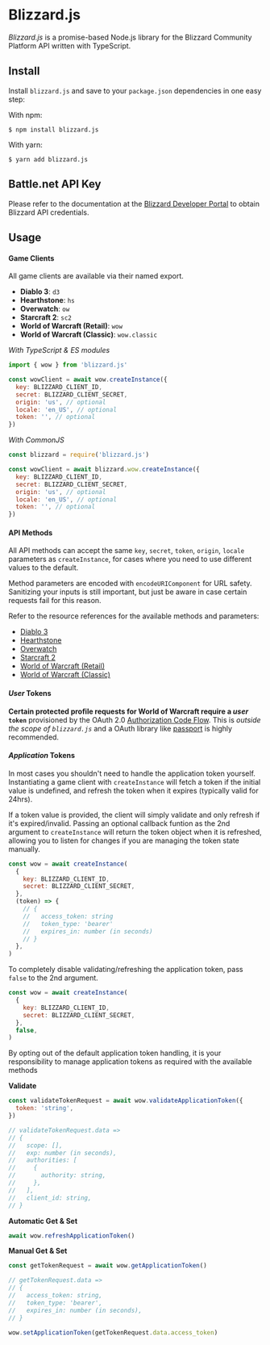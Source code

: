 # Blizzard.js

_Blizzard.js_ is a promise-based Node.js library for the Blizzard Community Platform API written with TypeScript.

## Install

Install `blizzard.js` and save to your `package.json` dependencies in one easy step:

With npm:

    $ npm install blizzard.js

With yarn:

    $ yarn add blizzard.js

## Battle.net API Key

Please refer to the documentation at the [Blizzard Developer Portal](https://develop.battle.net/) to obtain Blizzard API credentials.

## Usage

#### Game Clients

All game clients are available via their named export.

- **Diablo 3**: `d3`
- **Hearthstone**: `hs`
- **Overwatch**: `ow`
- **Starcraft 2**: `sc2`
- **World of Warcraft (Retail)**: `wow`
- **World of Warcraft (Classic)**: `wow.classic`

_With TypeScript & ES modules_

```js
import { wow } from 'blizzard.js'

const wowClient = await wow.createInstance({
  key: BLIZZARD_CLIENT_ID,
  secret: BLIZZARD_CLIENT_SECRET,
  origin: 'us', // optional
  locale: 'en_US', // optional
  token: '', // optional
})
```

_With CommonJS_

```js
const blizzard = require('blizzard.js')

const wowClient = await blizzard.wow.createInstance({
  key: BLIZZARD_CLIENT_ID,
  secret: BLIZZARD_CLIENT_SECRET,
  origin: 'us', // optional
  locale: 'en_US', // optional
  token: '', // optional
})
```

#### API Methods

All API methods can accept the same `key`, `secret`, `token`, `origin`, `locale` parameters as `createInstance`, for cases where you need to use different values to the default.

Method parameters are encoded with `encodeURIComponent` for URL safety. Sanitizing your inputs is still important, but just be aware in case certain requests fail for this reason.

Refer to the resource references for the available methods and parameters:

- [Diablo 3](https://github.com/benweier/blizzard.js/wiki/Diablo-3)
- [Hearthstone](https://github.com/benweier/blizzard.js/wiki/Hearthstone)
- [Overwatch](https://github.com/benweier/blizzard.js/wiki/Overwatch)
- [Starcraft 2](https://github.com/benweier/blizzard.js/wiki/Starcraft-2)
- [World of Warcraft (Retail)](<https://github.com/benweier/blizzard.js/wiki/World-of-Warcraft-(Retail)>)
- [World of Warcraft (Classic)](<https://github.com/benweier/blizzard.js/wiki/World-of-Warcraft-(Classic)>)

#### _User_ Tokens

**Certain protected profile requests for World of Warcraft require a _user_ `token`** provisioned by the OAuth 2.0 [Authorization Code Flow](https://develop.battle.net/documentation/guides/using-oauth/authorization-code-flow). This is _outside the scope of `blizzard.js`_ and a OAuth library like [passport](https://github.com/jaredhanson/passport) is highly recommended.

#### _Application_ Tokens

In most cases you shouldn't need to handle the application token yourself. Instantiating a game client with `createInstance` will fetch a token if the initial value is undefined, and refresh the token when it expires (typically valid for 24hrs).

If a token value is provided, the client will simply validate and only refresh if it's expired/invalid. Passing an optional callback funtion as the 2nd argument to `createInstance` will return the token object when it is refreshed, allowing you to listen for changes if you are managing the token state manually.

```js
const wow = await createInstance(
  {
    key: BLIZZARD_CLIENT_ID,
    secret: BLIZZARD_CLIENT_SECRET,
  },
  (token) => {
    // {
    //   access_token: string
    //   token_type: 'bearer'
    //   expires_in: number (in seconds)
    // }
  },
)
```

To completely disable validating/refreshing the application token, pass `false` to the 2nd argument.

```js
const wow = await createInstance(
  {
    key: BLIZZARD_CLIENT_ID,
    secret: BLIZZARD_CLIENT_SECRET,
  },
  false,
)
```

By opting out of the default application token handling, it is your responsibility to manage application tokens as required with the available methods

**Validate**

```js
const validateTokenRequest = await wow.validateApplicationToken({
  token: 'string',
})

// validateTokenRequest.data =>
// {
//   scope: [],
//   exp: number (in seconds),
//   authorities: [
//     {
//       authority: string,
//     },
//   ],
//   client_id: string,
// }
```

**Automatic Get & Set**

```js
await wow.refreshApplicationToken()
```

**Manual Get & Set**

```js
const getTokenRequest = await wow.getApplicationToken()

// getTokenRequest.data =>
// {
//   access_token: string,
//   token_type: 'bearer',
//   expires_in: number (in seconds),
// }

wow.setApplicationToken(getTokenRequest.data.access_token)
```
